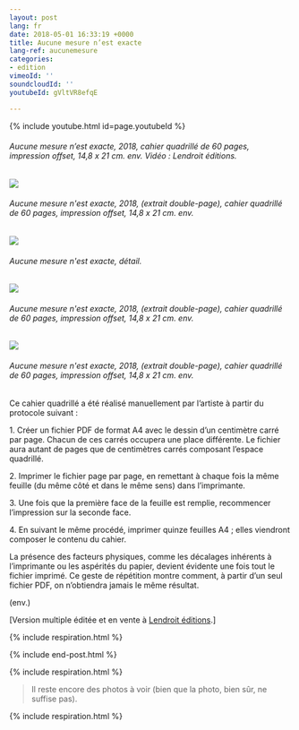 ```yaml
---
layout: post
lang: fr
date: 2018-05-01 16:33:19 +0000
title: Aucune mesure n’est exacte
lang-ref: aucunemesure
categories:
- edition
vimeoId: ''
soundcloudId: ''
youtubeId: gVltVR8efqE

---
```

{% include youtube.html id=page.youtubeId %}

###### _Aucune mesure n’est exacte_, 2018, cahier quadrillé de 60 pages, impression offset, 14,8 x 21 cm. env. Vidéo : Lendroit éditions.

![](/mepierdoparaver/imgs/aucune-mesure-multiple-web-final-5.png)

###### _Aucune mesure n'est exacte_, 2018, (extrait double-page), cahier quadrillé de 60 pages, impression offset, 14,8 x 21 cm. env.

![](/mepierdoparaver/imgs/aucune-mesure-multiple-web-final-5-det.png)

###### _Aucune mesure n'est exacte_, détail.

![](/mepierdoparaver/imgs/aucune-mesure-multiple-web-final-4.png)

###### _Aucune mesure n'est exacte_, 2018, (extrait double-page), cahier quadrillé de 60 pages, impression offset, 14,8 x 21 cm. env.

![](/mepierdoparaver/imgs/aucune-mesure-multiple-web-final-17.png)

###### _Aucune mesure n'est exacte_, 2018, (extrait double-page), cahier quadrillé de 60 pages, impression offset, 14,8 x 21 cm. env.

Ce cahier quadrillé a été réalisé manuellement par l’artiste à partir du protocole suivant :

1\. Créer un fichier PDF de format A4 avec le dessin d’un centimètre carré par page. Chacun de ces carrés occupera une place différente. Le fichier aura autant de pages que de centimètres carrés composant l’espace quadrillé.

2\. Imprimer le fichier page par page, en remettant à chaque fois la même feuille (du même côté et dans le même sens) dans l’imprimante.

3\. Une fois que la première face de la feuille est remplie, recommencer l’impression sur la seconde face.

4\. En suivant le même procédé, imprimer quinze feuilles A4 ; elles viendront composer le contenu du cahier.

La présence des facteurs physiques, comme les décalages inhérents à l’imprimante ou les aspérités du papier, devient évidente une fois tout le fichier imprimé. Ce geste de répétition montre comment, à partir d’un seul fichier PDF, on n’obtiendra jamais le même résultat.

(env.)

\[Version multiple éditée et en vente à [Lendroit éditions](https://www.lendroit.org/catalogue/fiches/1376-Aucune-mesure-n-est-exacte).\]

{% include respiration.html %}

{% include end-post.html %}

{% include respiration.html %}

> Il reste encore des photos à voir (bien que la photo, bien sûr, ne suffise pas).

{% include respiration.html %}